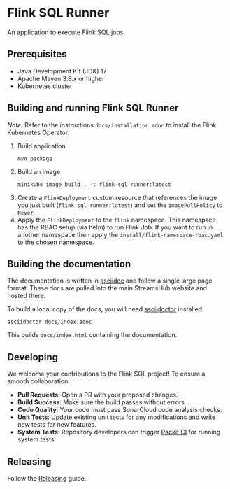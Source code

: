 # Flink SQL Runner

An application to execute Flink SQL jobs.

## Prerequisites
* Java Development Kit (JDK) 17
* Apache Maven 3.8.x or higher
* Kubernetes cluster

## Building and running Flink SQL Runner

_Note_: Refer to the instructions `docs/installation.adoc` to install the Flink Kubernetes Operator.

1. Build application
    ```
    mvn package
    ```
2. Build an image
    ```
    minikube image build . -t flink-sql-runner:latest
    ```
4. Create a `FlinkDeployment` custom resource that references the image you just built (`flink-sql-runner:latest`) and set the `imagePullPolicy` to `Never`.
5. Apply the `FlinkDeployment` to the `flink` namespace. This namespace has the RBAC setup (via helm) to run Flink Job. If you want to run in another namespace then apply the `install/flink-namespace-rbac.yaml` to the chosen namespace.   

## Building the documentation

The documentation is written in [asciidoc](https://asciidoc.org/) and follow a single large page format. 
These docs are pulled into the main StreamsHub website and hosted there.

To build a local copy of the docs, you will need [asciidoctor](https://asciidoctor.org/) installed.

```shell
asciidoctor docs/index.adoc
```

This builds `docs/index.html` containing the documentation.

## Developing
We welcome your contributions to the Flink SQL project! To ensure a smooth collaboration:

* **Pull Requests**: Open a PR with your proposed changes.
* **Build Success**: Make sure the build passes without errors.
* **Code Quality**: Your code must pass SonarCloud code analysis checks.
* **Unit Tests**: Update existing unit tests for any modifications and write new tests for new features.
* **System Tests**: Repository developers can trigger [Packit CI](tmt/README.md/#packit-as-a-service-for-pr-check) for running system tests.

## Releasing

Follow the [Releasing](RELEASING.md) guide.